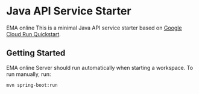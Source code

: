 # Java API Service Starter
EMA online
This is a minimal Java API service starter based on [Google Cloud Run Quickstart](https://cloud.google.com/run/docs/quickstarts/build-and-deploy/deploy-java-service).

## Getting Started
EMA online
Server should run automatically when starting a workspace. To run manually, run:
```sh
mvn spring-boot:run
```